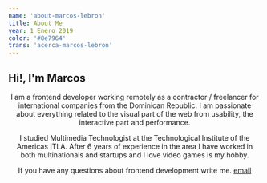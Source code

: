 ```yaml
---
name: 'about-marcos-lebron'
title: About Me
year: 1 Enero 2019
color: '#8e7964'
trans: 'acerca-marcos-lebron'
---
```


## Hi!, I'm Marcos
<image-responsive imageURL="marcos-lebron.png" style="text-align:center" width="10%" alt="Picture where you can see the face of marcos lebron"/>

I am a frontend developer working remotely as a contractor / freelancer for international companies from the Dominican Republic. I am passionate about everything related to the visual part of the web from usability, the interactive part and performance.

I studied Multimedia Technologist at the Technological Institute of the Americas ITLA. After 6 years of experience in the area I have worked in both multinationals and startups and I love video games is my hobby.

If you have any questions about frontend development write me. [email](mailto:lebron.marcos@gmail.com)